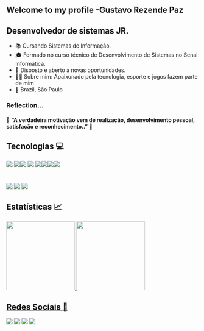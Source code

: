 
## Welcome to my profile -Gustavo Rezende Paz 
## Desenvolvedor de sistemas JR.

 - 📚 Cursando Sistemas de Informação.
 - 🎓 Formado no curso técnico de Desenvolvimento de Sistemas no Senai Informática.
 - 🧐 Disposto e aberto a novas oportunidades.
 - 🙋‍♂️ Sobre mim: Apaixonado pela tecnologia, esporte e jogos fazem parte de mim
 - 📌 Brazil, São Paulo


  ### Reflection...
  #### 💭 “A verdadeira motivação vem de realização, desenvolvimento pessoal, satisfação e reconhecimento..” 💭
  
  ##  Tecnologias 💻
<img src="https://img.shields.io/badge/HTML5-E34F26?style=for-the-badge&logo=html5&logoColor=white">  <img src="https://img.shields.io/badge/CSS3-1572B6?style=for-the-badge&logo=css3&logoColor=white"><img src="https://img.shields.io/badge/C%23-239120?style=for-the-badge&logo=c-sharp&logoColor=white"> <img src="https://img.shields.io/badge/.NET-5C2D91?style=for-the-badge&logo=.net&logoColor=white"> <img src="https://img.shields.io/badge/JavaScript-F7DF1E?style=for-the-badge&logo=javascript&logoColor=black"><img src="https://img.shields.io/badge/Python-14354C?style=for-the-badge&logo=python&logoColor=white"><img src="https://img.shields.io/badge/React-20232A?style=for-the-badge&logo=react&logoColor=61DAFB"><img src="https://img.shields.io/badge/React_Native-20232A?style=for-the-badge&logo=react&logoColor=61DAFB">
#
<img src="https://img.shields.io/badge/Git-F05032?style=for-the-badge&logo=git&logoColor=white">  <img src="https://img.shields.io/badge/Figma-F24E1E?style=for-the-badge&logo=figma&logoColor=white">    <img src="https://img.shields.io/badge/Microsoft%20SQL%20Sever-CC2927?style=for-the-badge&logo=microsoft%20sql%20server&logoColor=white">
  ## Estatísticas 📈
<div>
  <a href="https://beacons.ai/rafaballerini">
  <img height="180em" src="https://github-readme-stats.vercel.app/api?username=gustrpaz&show_icons=true&theme=dark&include_all_commits=true&count_private=true"/>
  <img height="180em" src="https://github-readme-stats.vercel.app/api/top-langs/?username=gustrpaz&layout=compact&langs_count=16&theme=dark"/>
</div>
 
   ## Redes Sociais 📌
 <div>
  <a href="https://www.youtube.com/channel/UCcPa9DHu3VKhiV9RQLXLhjw" target="_blank"><img src="https://img.shields.io/badge/YouTube-FF0000?style=for-the-badge&logo=youtube&logoColor=white" target="_blank"></a>
  <a href="https://www.instagram.com/slv.rezende/" target="_blank"><img src="https://img.shields.io/badge/-Instagram-%23E4405F?style=for-the-badge&logo=instagram&logoColor=white" target="_blank"></a>
 	<a href="https://www.twitch.tv/lugare3" target="_blank"><img src="https://img.shields.io/badge/Twitch-9146FF?style=for-the-badge&logo=twitch&logoColor=white" target="_blank"></a>
  <a href="https://www.linkedin.com/in/gustavo-rezende-106613213/" target="_blank"><img src="https://img.shields.io/badge/-LinkedIn-%230077B5?style=for-the-badge&logo=linkedin&logoColor=white" target="_blank"></a>   
</div>

